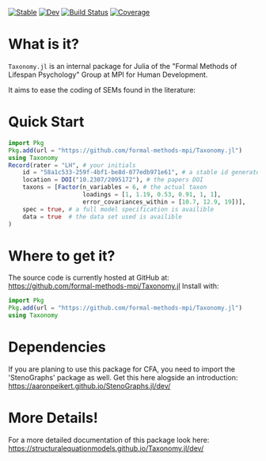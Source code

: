 [![Stable](https://img.shields.io/badge/docs-stable-blue.svg)](https://formal-methods-mpi.github.io/Taxonomy.jl/)
[![Dev](https://img.shields.io/badge/docs-dev-blue.svg)](https://https://formal-methods-mpi.github.io/Taxonomy.jl/.github.io/Taxonomy.jl/dev/)
[![Build Status](https://github.com/formal-methods-mpi/Taxonomy.jl/actions/workflows/CI.yml/badge.svg?branch=main)](https://github.com/formal-methods-mpi/Taxonomy.jl/actions/workflows/CI.yml?query=branch%3Amain)
[![Coverage](https://codecov.io/gh/formal-methods-mpi/Taxonomy.jl/branch/main/graph/badge.svg)](https://codecov.io/gh/formal-methods-mpi/Taxonomy.jl)

# What is it?

`Taxonomy.jl` is an internal package for Julia of the "Formal Methods of Lifespan Psychology" Group at MPI for Human Development.

It aims to ease the coding of SEMs found in the literature:

# Quick Start

```julia
import Pkg
Pkg.add(url = "https://github.com/formal-methods-mpi/Taxonomy.jl")
using Taxonomy
Record(rater = "LH", # your initials
    id = "58a1c533-259f-4bf1-be8d-077edb971e61", # a stable id generated by `generate_id()`
    location = DOI("10.2307/2095172"), # the papers DOI
    taxons = [Factor(n_variables = 6, # the actual taxon
                     loadings = [1, 1.19, 0.53, 0.91, 1, 1],
                     error_covariances_within = [10.7, 12.9, 19])],
    spec = true, # a full model specification is availible
    data = true  # the data set used is availible
)
```

# Where to get it?

The source code is currently hosted at GitHub at: https://github.com/formal-methods-mpi/Taxonomy.jl
Install with:

```julia
import Pkg
Pkg.add(url = "https://github.com/formal-methods-mpi/Taxonomy.jl")
using Taxonomy
```

# Dependencies

If you are planing to use this package for CFA, you need to import the 'StenoGraphs' package as well.
Get this here alogside an introduction: https://aaronpeikert.github.io/StenoGraphs.jl/dev/ 

# More Details!

For a more detailed documentation of this package look here: https://structuralequationmodels.github.io/Taxonomy.jl/dev/
